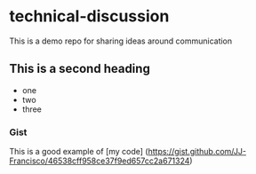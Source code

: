 # technical-discussion
This is a demo repo for sharing ideas around communication


## This is a second heading

* one
* two
* three

### Gist

This is a good example of [my code] (https://gist.github.com/JJ-Francisco/46538cff958ce37f9ed657cc2a671324)
